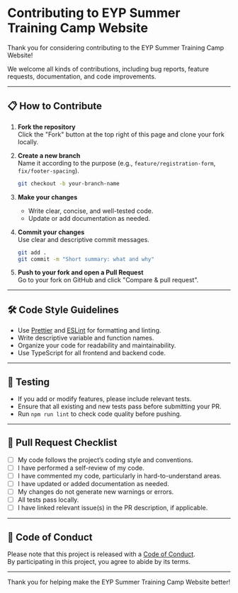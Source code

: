 # Contributing to EYP Summer Training Camp Website

Thank you for considering contributing to the EYP Summer Training Camp Website!

We welcome all kinds of contributions, including bug reports, feature requests, documentation, and code improvements.

---

## 📋 How to Contribute

1. **Fork the repository**  
   Click the "Fork" button at the top right of this page and clone your fork locally.

2. **Create a new branch**  
   Name it according to the purpose (e.g., `feature/registration-form`, `fix/footer-spacing`).

   ```bash
   git checkout -b your-branch-name
   ```

3. **Make your changes**  
   - Write clear, concise, and well-tested code.
   - Update or add documentation as needed.

4. **Commit your changes**  
   Use clear and descriptive commit messages.

   ```bash
   git add .
   git commit -m "Short summary: what and why"
   ```

5. **Push to your fork and open a Pull Request**  
   Go to your fork on GitHub and click "Compare & pull request".

---

## 🛠️ Code Style Guidelines

- Use [Prettier](https://prettier.io/) and [ESLint](https://eslint.org/) for formatting and linting.
- Write descriptive variable and function names.
- Organize your code for readability and maintainability.
- Use TypeScript for all frontend and backend code.

---

## 🧪 Testing

- If you add or modify features, please include relevant tests.
- Ensure that all existing and new tests pass before submitting your PR.
- Run `npm run lint` to check code quality before pushing.

---

## 📝 Pull Request Checklist

- [ ] My code follows the project’s coding style and conventions.
- [ ] I have performed a self-review of my code.
- [ ] I have commented my code, particularly in hard-to-understand areas.
- [ ] I have updated or added documentation as needed.
- [ ] My changes do not generate new warnings or errors.
- [ ] All tests pass locally.
- [ ] I have linked relevant issue(s) in the PR description, if applicable.

---

## 👐 Code of Conduct

Please note that this project is released with a [Code of Conduct](CODE_OF_CONDUCT.md).  
By participating in this project, you agree to abide by its terms.

---

Thank you for helping make the EYP Summer Training Camp Website better!

